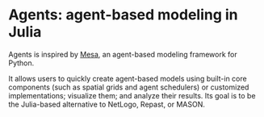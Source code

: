 # Agents: agent-based modeling in Julia

Agents is inspired by [Mesa](https://github.com/projectmesa/mesa), an agent-based modeling framework for Python.

It allows users to quickly create agent-based models using built-in core components (such as spatial grids and agent schedulers) or customized implementations; visualize them; and analyze their results. Its goal is to be the Julia-based alternative to NetLogo, Repast, or MASON.
